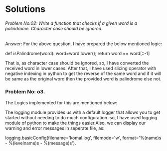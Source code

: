 # Solutions

###### Problem No:02: Write a function that checks if a given word is a palindrome. Character case should be ignored.

Answer: For the above question, I have prepared the below mentioned logic:

def isPalindrome(word):
    word=word.lower();
    return word == word[::-1]
    
    
   That is, as character case should be ignored, so, I have converted the received word in lower cases. After that, I have used slicing operator with negative indexing in python to get the reverse of the same word and if it will be same as the original word then the provided word is palindrome else not.
   
### Problem No: o3.

The Logics implemented for this are mentioned below:

The logging module provides us with a default logger that allows you to get started without needing to do much configuration. so, I have used logging module of python to make the things easier.Also, we can display our warning and error messages in seperate file, as:

logging.basicConfig(filename='komal.log', filemode='w', format='%(name)s - %(levelname)s - %(message)s').





